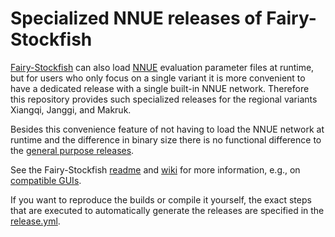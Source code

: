 # Specialized NNUE releases of Fairy-Stockfish

[Fairy-Stockfish](https://github.com/ianfab/Fairy-Stockfish) can also load [NNUE](https://github.com/ianfab/Fairy-Stockfish/wiki/NNUE) evaluation parameter files at runtime, but for users who only focus on a single variant it is more convenient to have a dedicated release with a single built-in NNUE network. Therefore this repository provides such specialized releases for the regional variants Xiangqi, Janggi, and Makruk.

Besides this convenience feature of not having to load the NNUE network at runtime and the difference in binary size there is no functional difference to the [general purpose releases](https://github.com/ianfab/Fairy-Stockfish/releases).

See the Fairy-Stockfish [readme](https://github.com/ianfab/Fairy-Stockfish#readme) and [wiki](https://github.com/ianfab/Fairy-Stockfish/wiki) for more information, e.g., on [compatible GUIs](https://github.com/ianfab/Fairy-Stockfish/wiki/Graphical-user-interfaces).

If you want to reproduce the builds or compile it yourself, the exact steps that are executed to automatically generate the releases are specified in the [release.yml](https://github.com/ianfab/Fairy-Stockfish-NNUE/blob/master/.github/workflows/release.yml).
